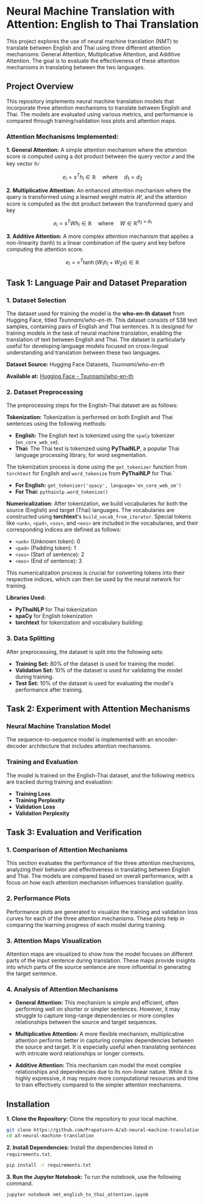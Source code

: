 # Neural Machine Translation with Attention: English to Thai Translation

This project explores the use of neural machine translation (NMT) to translate between English and Thai using three different attention mechanisms: General Attention, Multiplicative Attention, and Additive Attention. The goal is to evaluate the effectiveness of these attention mechanisms in translating between the two languages.

## Project Overview
This repository implements neural machine translation models that incorporate three attention mechanisms to translate between English and Thai. The models are evaluated using various metrics, and performance is compared through training/validation loss plots and attention maps.

### Attention Mechanisms Implemented:

**1. General Attention:** A simple attention mechanism where the attention score is computed using a dot product between the query vector $𝑠$ and the key vector $ℎ𝑖$

$$
e_i = s^T h_i \in \mathbb{R} \quad \text{where} \quad d_1 = d_2
$$

**2. Multiplicative Attention:** An enhanced attention mechanism where the query is transformed using a learned weight matrix $𝑊$, and the attention score is computed as the dot product between the transformed query and key

$$
e_i = s^T W h_i \in \mathbb{R} \quad \text{where} \quad W \in \mathbb{R}^{d_2 \times d_1}
$$

**3. Additive Attention:** A more complex attention mechanism that applies a non-linearity (tanh) to a linear combination of the query and key before computing the attention score.

$$
e_i = v^T \tanh(W_1 h_i + W_2 s) \in \mathbb{R}
$$

## Task 1: Language Pair and Dataset Preparation

### 1. Dataset Selection

The dataset used for training the model is the **who-en-th dataset** from Hugging Face, titled *Tsunnami/who-en-th*. This dataset consists of 538 text samples, containing pairs of English and Thai sentences. It is designed for training models in the task of neural machine translation, enabling the translation of text between English and Thai. The dataset is particularly useful for developing language models focused on cross-lingual understanding and translation between these two languages.

**Dataset Source:** Hugging Face Datasets, *Tsunnami/who-en-th*

**Available at:** [Hugging Face - Tsunnami/who-en-th](https://huggingface.co/datasets/Tsunnami/who-en-th)

### 2. Dataset Preprocessing
The preprocessing steps for the English-Thai dataset are as follows:

**Tokenization:** Tokenization is performed on both English and Thai sentences using the following methods:

- **English:** The English text is tokenized using the `spaCy` tokenizer (`en_core_web_sm`).
- **Thai:** The Thai text is tokenized using **PyThaiNLP**, a popular Thai language processing library, for word segmentation.

The tokenization process is done using the `get_tokenizer` function from `torchtext` for English and `word_tokenize` from **PyThaiNLP** for Thai.`
- **For English:** `get_tokenizer('spacy', language='en_core_web_sm')`
- **For Thai:** `pythainlp.word_tokenize()`

**Numericalization:** After tokenization, we build vocabularies for both the source (English) and target (Thai) languages. The vocabularies are constructed using **torchtext**'s `build_vocab_from_iterator`. Special tokens like `<unk>`, `<pad>`, `<sos>`, and `<eos>` are included in the vocabularies, and their corresponding indices are defined as follows:
- `<unk>` (Unknown token): 0
- `<pad>` (Padding token): 1
- `<sos>` (Start of sentence): 2
- `<eos>` (End of sentence): 3

This numericalization process is crucial for converting tokens into their respective indices, which can then be used by the neural network for training.

**Libraries Used:**
- **PyThaiNLP** for Thai tokenization
- **spaCy** for English tokenization
- **torchtext** for tokenization and vocabulary building:

### 3. Data Splitting

After preprocessing, the dataset is split into the following sets:

- **Training Set:** 80% of the dataset is used for training the model.
- **Validation Set:** 10% of the dataset is used for validating the model during training.
- **Test Set:** 10% of the dataset is used for evaluating the model's performance after training.

## Task 2: Experiment with Attention Mechanisms

### Neural Machine Translation Model

The sequence-to-sequence model is implemented with an encoder-decoder architecture that includes attention mechanisms.

### Training and Evaluation

The model is trained on the English-Thai dataset, and the following metrics are tracked during training and evaluation:

- **Training Loss**
- **Training Perplexity**
- **Validation Loss**
- **Validation Perplexity**

## Task 3: Evaluation and Verification

### 1. Comparison of Attention Mechanisms
This section evaluates the performance of the three attention mechanisms, analyzing their behavior and effectiveness in translating between English and Thai. The models are compared based on overall performance, with a focus on how each attention mechanism influences translation quality.

### 2. Performance Plots
Performance plots are generated to visualize the training and validation loss curves for each of the three attention mechanisms. These plots help in comparing the learning progress of each model during training.

### 3. Attention Maps Visualization
Attention maps are visualized to show how the model focuses on different parts of the input sentence during translation. These maps provide insights into which parts of the source sentence are more influential in generating the target sentence.

### 4. Analysis of Attention Mechanisms
- **General Attention:** This mechanism is simple and efficient, often performing well on shorter or simpler sentences. However, it may struggle to capture long-range dependencies or more complex relationships between the source and target sequences.

- **Multiplicative Attention:** A more flexible mechanism, multiplicative attention performs better in capturing complex dependencies between the source and target. It is especially useful when translating sentences with intricate word relationships or longer contexts.

- **Additive Attention:** This mechanism can model the most complex relationships and dependencies due to its non-linear nature. While it is highly expressive, it may require more computational resources and time to train effectively compared to the simpler attention mechanisms.

## Installation

**1. Clone the Repository:** Clone the repository to your local machine.
```bash
git clone https://github.com/Prapatsorn-A/a3-neural-machine-translation.git
cd a3-neural-machine-translation
```

**2. Install Dependencies:** Install the dependencies listed in `requirements.txt`.
```bash
pip install -r requirements.txt
```

**3. Run the Jupyter Notebook:** To run the notebook, use the following command.
```bash
jupyter notebook nmt_english_to_thai_attention.ipynb
```


